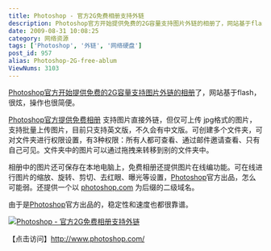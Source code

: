 ```yaml
---
title: Photoshop - 官方2G免费相册支持外链
description: Photoshop官方开始提供免费的2G容量支持图片外链的相册了，网站基于flash，很炫，操作也很简便。Photoshop官方提供免费相册 支持图片直接外链，但仅可上传jpg格式的图片，支持批量上传图片，目前只支持英文版，不久会有中文版。可创建多个文件夹，可对文件夹进行权限设置，有3种权限：所有人都可查看、通过邮件邀请查看、只有自己可见。文件夹中的图片可以通过拖拽来转移到别的文件夹中。相册中的图片还可保存在本地电脑上，免费相册还提供图片在线编功能。可在线进行图片的缩放、旋转、剪切、去红眼、曝光等设置，Photoshop官方出品，怎么可能弱。还提供一个以photoshop.com 为后缀的二级域名。由于是Photoshop官方出品的，稳定性和速度也都很靠谱。
date: 2009-08-31 10:08:25
category: 网络资源
tags: ['Photoshop', '外链', '网络硬盘']
post_id: 957
alias: Photoshop-2G-free-ablum
ViewNums: 3103
---
```


[Photoshop官方开始提供免费的2G容量支持图片外链的相册](/blog/photoshop-2g-free-ablum)了，网站基于flash，很炫，操作也很简便。

[Photoshop官方提供免费相册](/blog/photoshop-2g-free-ablum) 支持图片直接外链，但仅可上传 jpg格式的图片，支持批量上传图片，目前只支持英文版，不久会有中文版。可创建多个文件夹，可对文件夹进行权限设置，有3种权限：所有人都可查看、通过邮件邀请查看、只有自己可见。文件夹中的图片可以通过拖拽来转移到别的文件夹中。

相册中的图片还可保存在本地电脑上，免费相册还提供图片在线编功能。可在线进行图片的缩放、旋转、剪切、去红眼、曝光等设置，[Photoshop](/blog/photoshop-2g-free-ablum)官方出品，怎么可能弱。还提供一个以 [photoshop.com](/blog/photoshop-2g-free-ablum) 为后缀的二级域名。

由于是[Photoshop](/tags/Photoshop)官方出品的，稳定性和速度也都很靠谱。

[![Photoshop - 官方2G免费相册支持外链](http://www.6ird.com/upload/2009/8/photoshop.jpg)](/blog/photoshop-2g-free-ablum)

【点击访问】<http://www.photoshop.com/>

